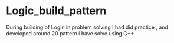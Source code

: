 # Logic_build_pattern
During building of Login in problem solving  I had did practice , and developed around 20 pattern i have solve using C++
